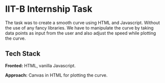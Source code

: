 
# IIT-B Internship Task

The task was to create a smooth curve using HTML and Javascript. Without the use of any 
fancy libraries. We have to manipulate the curve by taking data points as input from the user
and also adjust the speed while plotting the curve.
## Tech Stack

**Fronted:** HTML, vanilla Javascript.

**Approach:** Canvas in HTML for plotting the curve. 

  
